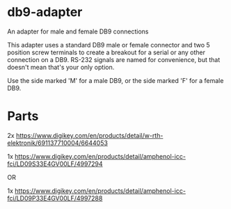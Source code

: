 # db9-adapter
An adapter for male and female DB9 connections

This adapter uses a standard DB9 male or female connector and two 5 position screw terminals to create a breakout for a serial or any other connection on a DB9. RS-232 signals are named for convenience, but that doesn't mean that's your only option.

Use the side marked 'M' for a male DB9, or the side marked 'F' for a female DB9.

# Parts
2x https://www.digikey.com/en/products/detail/w-rth-elektronik/691137710004/6644053

1x https://www.digikey.com/en/products/detail/amphenol-icc-fci/LD09S33E4GV00LF/4997294

OR

1x https://www.digikey.com/en/products/detail/amphenol-icc-fci/LD09P33E4GV00LF/4997288


